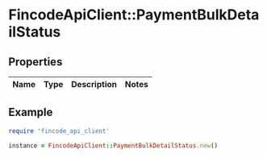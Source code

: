 # FincodeApiClient::PaymentBulkDetailStatus

## Properties

| Name | Type | Description | Notes |
| ---- | ---- | ----------- | ----- |

## Example

```ruby
require 'fincode_api_client'

instance = FincodeApiClient::PaymentBulkDetailStatus.new()
```

